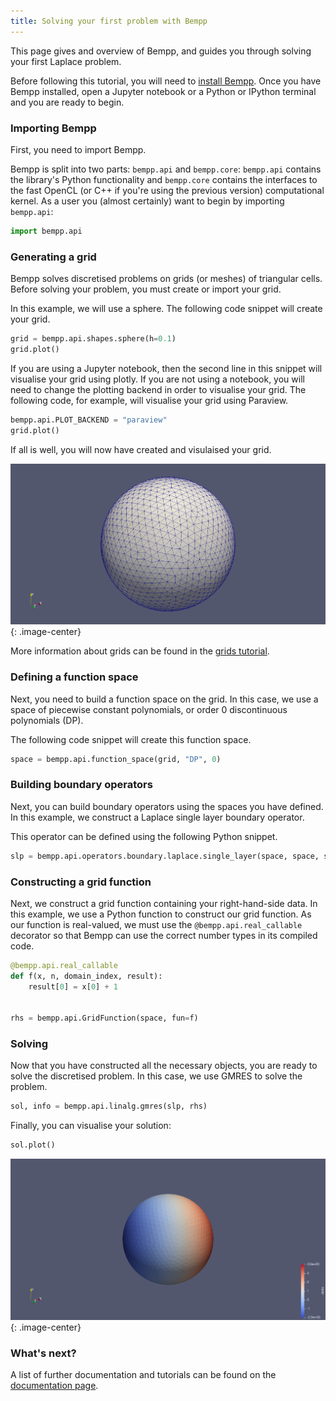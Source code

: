 ```yaml
---
title: Solving your first problem with Bempp
---
```


This page gives and overview of Bempp, and guides you through solving your first Laplace problem.

Before following this tutorial, you will need to [install Bempp](../installation.md).
Once you have Bempp installed, open a Jupyter notebook or a Python or IPython terminal and you are ready to begin.

### Importing Bempp
First, you need to import Bempp.

Bempp is split into two parts: `bempp.api` and `bempp.core`:
`bempp.api` contains the library's Python functionality and `bempp.core` contains the interfaces to the fast OpenCL (or C++ if you're using the previous version) computational kernel.
As a user you (almost certainly) want to begin by importing `bempp.api`:

```python
import bempp.api
```

### Generating a grid
Bempp solves discretised problems on grids (or meshes) of triangular cells. Before solving your problem, you must create or import your grid.

In this example, we will use a sphere.
The following code snippet will create your grid.

```python
grid = bempp.api.shapes.sphere(h=0.1)
grid.plot()
```

If you are using a Jupyter notebook, then the second line in this snippet will visualise your grid using plotly.
If you are not using a notebook, you will need to change the plotting backend in order to visualise your grid.
The following code, for example, will visualise your grid using Paraview.

```python
bempp.api.PLOT_BACKEND = "paraview"
grid.plot()
```

If all is well, you will now have created and visulaised your grid.

![Your grid](/assets/img/get_started/grid.png){: .image-center}

More information about grids can be found in the [grids tutorial](grids.md).

### Defining a function space

Next, you need to build a function space on the grid.
In this case, we use a space of piecewise constant polynomials, or order 0 discontinuous polynomials (DP).

The following code snippet will create this function space.

```python
space = bempp.api.function_space(grid, "DP", 0)
```

<!-- Details of other available spaces can be found in the [spaces tutorial](spaces.md). -->

### Building boundary operators
Next, you can build boundary operators using the spaces you have defined.
In this example, we construct a Laplace single layer boundary operator.

This operator can be defined using the following Python snippet.

```python
slp = bempp.api.operators.boundary.laplace.single_layer(space, space, space)
```

<!-- More information about operators can be found in the [operators tutorial](operators.md). -->

### Constructing a grid function
Next, we construct a grid function containing your right-hand-side data.
In this example, we use a Python function to construct our grid function.
As our function is real-valued, we must use the `@bempp.api.real_callable` decorator so that Bempp can use the correct number types in its compiled code.

```python
@bempp.api.real_callable
def f(x, n, domain_index, result):
    result[0] = x[0] + 1


rhs = bempp.api.GridFunction(space, fun=f)
```

<!-- More information about creating and manipulating functions can be found in the [grid functions tutorial](grid_functions.md). -->

### Solving
Now that you have constructed all the necessary objects, you are ready to solve the discretised problem.
In this case, we use GMRES to solve the problem.

```python
sol, info = bempp.api.linalg.gmres(slp, rhs)
```

Finally, you can visualise your solution:

```python
sol.plot()
```

![Your solution](/assets/img/get_started/sol.png){: .image-center}

<!-- More details of available solvers and their use can be found in the [solving linear systems tutorial](solving.md). -->

### What's next?

A list of further documentation and tutorials can be found on the [documentation page](index.md).
